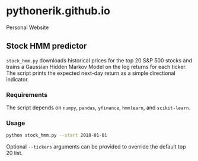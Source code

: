 # pythonerik.github.io
Personal Website

## Stock HMM predictor

`stock_hmm.py` downloads historical prices for the top 20 S&P 500 stocks
and trains a Gaussian Hidden Markov Model on the log returns for each
ticker.  The script prints the expected next-day return as a simple
directional indicator.

### Requirements

The script depends on `numpy`, `pandas`, `yfinance`, `hmmlearn`, and
`scikit-learn`.

### Usage

```bash
python stock_hmm.py --start 2018-01-01
```

Optional `--tickers` arguments can be provided to override the default
top 20 list.
